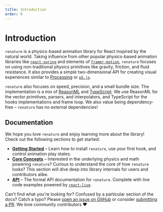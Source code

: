 ```yaml
---
title: Introduction
order: 0
---
```


# Introduction

`renature` is a physics-based animation library for React inspired by the natural world. Taking influence from other popular physics-based animation libraries like [`react-spring`](https://www.react-spring.io/) and elements of [`framer-motion`](https://www.framer.com/motion/), `renature` focuses on using non-traditional physics primitives like gravity, friction, and fluid resistance. It also provides a simple two-dimensional API for creating visual experiences similar to [Processing](https://processing.org/) or [`p5.js`](https://p5js.org/).

`renature` also focuses on speed, precision, and a small bundle size. The implementation is a mix of [ReasonML](https://reasonml.org/) and [TypeScript](https://www.typescriptlang.org/). We use ReasonML for the vector primitives, parsers, and interpolators, and TypeScript for the hooks implementations and frame loop. We also value being dependency-free – `renature` has no external dependencies!

## Documentation

We hope you love `renature` and enjoy learning more about the library! Check out the following sections to get started:

- [**Getting Started**](./getting-started.md) – Learn how to install `renature`, use your first hook, and control animation play states.
- [**Core Concepts**]('./core-concepts.md) – Interested in the underlying physics and math powering `renature`? Curious to understand the core of how `renature` looks? This section will dive deep into library internals for users and contributors alike.
- [**API**]('./api.md) – The formal API documentation for `renature`. Complete with live code examples powered by [`react-live`](https://github.com/FormidableLabs/react-live).

Can't find what you're looking for? Confused by a particular section of the docs? Catch a typo? Please [open an issue on GitHub](https://github.com/FormidableLabs/renature/issues) or consider [submitting a PR](https://github.com/FormidableLabs/renature/pulls). We love community contributors ❤️

